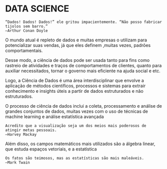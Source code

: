 # DATA SCIENCE

    “Dados! Dados! Dados!” ele gritou impacientemente. “Não posso fabricar tijolos sem barro.”
    —Arthur Conan Doyle


O mundo atual é repleto de dados e muitas empresas o utilizam para potencializar suas vendas, já que eles definem 
,muitas vezes, padrões comportamentais.

Desse modo, a ciência de dados pode ser usada tanto para fins como rastreio de atividades e traços de comportamentos de 
clientes, quanto para auxiliar necessitados, tornar o governo mais eficiente na ajuda social e etc.

Logo, a Ciência de Dados é uma área interdisciplinar que envolve a aplicação de métodos científicos, processos e sistemas para extrair conhecimento e insights úteis a partir de dados estruturados e não estruturados.

O processo de ciência de dados inclui a coleta, processamento e análise de grandes conjuntos de dados, muitas vezes com o uso de técnicas de machine learning e análise estatística avançada

    Acredito que a visualização seja um dos meios mais poderosos de atingir metas pessoais.
    —Harvey Mackay


Além disso, os campos matemáticos mais utilizados são a álgebra linear, que estuda espaços vetoriais,
e a estatística

    Os fatos são teimosos, mas as estatísticas são mais maleáveis.
    —Mark Twain